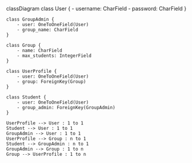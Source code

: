 classDiagram
    class User {
        - username: CharField
        - password: CharField
    }

    class GroupAdmin {
        - user: OneToOneField(User)
        - group_name: CharField
    }

    class Group {
        - name: CharField
        - max_students: IntegerField
    }

    class UserProfile {
        - user: OneToOneField(User)
        - group: ForeignKey(Group)
    }

    class Student {
        - user: OneToOneField(User)
        - group_admin: ForeignKey(GroupAdmin)
    }

    UserProfile --> User : 1 to 1
    Student --> User : 1 to 1
    GroupAdmin --> User : 1 to 1
    UserProfile --> Group : n to 1
    Student --> GroupAdmin : n to 1
    GroupAdmin --> Group : 1 to n
    Group --> UserProfile : 1 to n